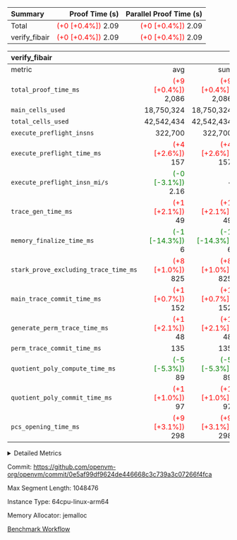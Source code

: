 | Summary | Proof Time (s) | Parallel Proof Time (s) |
|:---|---:|---:|
| Total | <span style='color: red'>(+0 [+0.4%])</span> 2.09 | <span style='color: red'>(+0 [+0.4%])</span> 2.09 |
| verify_fibair | <span style='color: red'>(+0 [+0.4%])</span> 2.09 | <span style='color: red'>(+0 [+0.4%])</span> 2.09 |


| verify_fibair |||||
|:---|---:|---:|---:|---:|
|metric|avg|sum|max|min|
| `total_proof_time_ms ` | <span style='color: red'>(+9 [+0.4%])</span> 2,086 | <span style='color: red'>(+9 [+0.4%])</span> 2,086 | <span style='color: red'>(+9 [+0.4%])</span> 2,086 | <span style='color: red'>(+9 [+0.4%])</span> 2,086 |
| `main_cells_used     ` |  18,750,324 |  18,750,324 |  18,750,324 |  18,750,324 |
| `total_cells_used    ` |  42,542,434 |  42,542,434 |  42,542,434 |  42,542,434 |
| `execute_preflight_insns` |  322,700 |  322,700 |  322,700 |  322,700 |
| `execute_preflight_time_ms` | <span style='color: red'>(+4 [+2.6%])</span> 157 | <span style='color: red'>(+4 [+2.6%])</span> 157 | <span style='color: red'>(+4 [+2.6%])</span> 157 | <span style='color: red'>(+4 [+2.6%])</span> 157 |
| `execute_preflight_insn_mi/s` | <span style='color: green'>(-0 [-3.1%])</span> 2.16 | -          | <span style='color: green'>(-0 [-3.1%])</span> 2.16 | <span style='color: green'>(-0 [-3.1%])</span> 2.16 |
| `trace_gen_time_ms   ` | <span style='color: red'>(+1 [+2.1%])</span> 49 | <span style='color: red'>(+1 [+2.1%])</span> 49 | <span style='color: red'>(+1 [+2.1%])</span> 49 | <span style='color: red'>(+1 [+2.1%])</span> 49 |
| `memory_finalize_time_ms` | <span style='color: green'>(-1 [-14.3%])</span> 6 | <span style='color: green'>(-1 [-14.3%])</span> 6 | <span style='color: green'>(-1 [-14.3%])</span> 6 | <span style='color: green'>(-1 [-14.3%])</span> 6 |
| `stark_prove_excluding_trace_time_ms` | <span style='color: red'>(+8 [+1.0%])</span> 825 | <span style='color: red'>(+8 [+1.0%])</span> 825 | <span style='color: red'>(+8 [+1.0%])</span> 825 | <span style='color: red'>(+8 [+1.0%])</span> 825 |
| `main_trace_commit_time_ms` | <span style='color: red'>(+1 [+0.7%])</span> 152 | <span style='color: red'>(+1 [+0.7%])</span> 152 | <span style='color: red'>(+1 [+0.7%])</span> 152 | <span style='color: red'>(+1 [+0.7%])</span> 152 |
| `generate_perm_trace_time_ms` | <span style='color: red'>(+1 [+2.1%])</span> 48 | <span style='color: red'>(+1 [+2.1%])</span> 48 | <span style='color: red'>(+1 [+2.1%])</span> 48 | <span style='color: red'>(+1 [+2.1%])</span> 48 |
| `perm_trace_commit_time_ms` |  135 |  135 |  135 |  135 |
| `quotient_poly_compute_time_ms` | <span style='color: green'>(-5 [-5.3%])</span> 89 | <span style='color: green'>(-5 [-5.3%])</span> 89 | <span style='color: green'>(-5 [-5.3%])</span> 89 | <span style='color: green'>(-5 [-5.3%])</span> 89 |
| `quotient_poly_commit_time_ms` | <span style='color: red'>(+1 [+1.0%])</span> 97 | <span style='color: red'>(+1 [+1.0%])</span> 97 | <span style='color: red'>(+1 [+1.0%])</span> 97 | <span style='color: red'>(+1 [+1.0%])</span> 97 |
| `pcs_opening_time_ms ` | <span style='color: red'>(+9 [+3.1%])</span> 298 | <span style='color: red'>(+9 [+3.1%])</span> 298 | <span style='color: red'>(+9 [+3.1%])</span> 298 | <span style='color: red'>(+9 [+3.1%])</span> 298 |



<details>
<summary>Detailed Metrics</summary>

|  | verify_program_compile_ms | verify_fibair_time_ms | total_cells | stark_prove_excluding_trace_time_ms | quotient_poly_compute_time_ms | quotient_poly_commit_time_ms | perm_trace_commit_time_ms | pcs_opening_time_ms | main_trace_commit_time_ms |
| --- | --- | --- | --- | --- | --- | --- | --- | --- |
|  | 7 | 2,086 | 65,536 | 36 | 1 | 6 | 0 | 21 | 7 | 

| air_name | rows | quotient_deg | main_cols | interactions | constraints | cells |
| --- | --- | --- | --- | --- | --- | --- |
| AccessAdapterAir<2> |  | 2 |  | 5 | 12 |  | 
| AccessAdapterAir<4> |  | 2 |  | 5 | 12 |  | 
| AccessAdapterAir<8> |  | 2 |  | 5 | 12 |  | 
| FibonacciAir | 32,768 | 1 | 2 |  | 5 | 65,536 | 
| FriReducedOpeningAir |  | 2 |  | 39 | 71 |  | 
| JalRangeCheckAir |  | 2 |  | 9 | 14 |  | 
| NativePoseidon2Air<BabyBearParameters>, 1> |  | 2 |  | 136 | 572 |  | 
| PhantomAir |  | 2 |  | 3 | 5 |  | 
| ProgramAir |  | 1 |  | 1 | 4 |  | 
| VariableRangeCheckerAir |  | 1 |  | 1 | 4 |  | 
| VmAirWrapper<AluNativeAdapterAir, FieldArithmeticCoreAir> |  | 2 |  | 15 | 27 |  | 
| VmAirWrapper<BranchNativeAdapterAir, BranchEqualCoreAir<1> |  | 2 |  | 11 | 25 |  | 
| VmAirWrapper<NativeAdapterAir<2, 0>, PublicValuesCoreAir> |  | 2 |  | 11 | 29 |  | 
| VmAirWrapper<NativeLoadStoreAdapterAir<1>, NativeLoadStoreCoreAir<1> |  | 2 |  | 15 | 20 |  | 
| VmAirWrapper<NativeLoadStoreAdapterAir<4>, NativeLoadStoreCoreAir<4> |  | 2 |  | 15 | 20 |  | 
| VmAirWrapper<NativeVectorizedAdapterAir<4>, FieldExtensionCoreAir> |  | 2 |  | 15 | 27 |  | 
| VmConnectorAir |  | 2 |  | 5 | 11 |  | 
| VolatileBoundaryAir |  | 2 |  | 7 | 19 |  | 

| group | trace_gen_time_ms | total_proof_time_ms | total_cells_used | total_cells | system_trace_gen_time_ms | stark_prove_excluding_trace_time_ms | single_trace_gen_time_ms | quotient_poly_compute_time_ms | quotient_poly_commit_time_ms | perm_trace_commit_time_ms | pcs_opening_time_ms | memory_finalize_time_ms | main_trace_commit_time_ms | main_cells_used | generate_perm_trace_time_ms | fri.log_blowup | execute_preflight_time_ms | execute_preflight_insns | execute_preflight_insn_mi/s |
| --- | --- | --- | --- | --- | --- | --- | --- | --- | --- | --- | --- | --- | --- | --- | --- | --- | --- | --- | --- |
| verify_fibair | 49 | 2,086 | 42,542,434 | 62,474,410 | 49 | 825 | 0 | 89 | 97 | 135 | 298 | 6 | 152 | 18,750,324 | 48 | 1 | 157 | 322,700 | 2.16 | 

| group | air_name | rows | prep_cols | perm_cols | main_cols | cells |
| --- | --- | --- | --- | --- | --- | --- |
| verify_fibair | AccessAdapterAir<2> | 131,072 |  | 16 | 11 | 3,538,944 | 
| verify_fibair | AccessAdapterAir<4> | 65,536 |  | 16 | 13 | 1,900,544 | 
| verify_fibair | AccessAdapterAir<8> | 128 |  | 16 | 17 | 4,224 | 
| verify_fibair | FriReducedOpeningAir | 2,048 |  | 84 | 27 | 227,328 | 
| verify_fibair | JalRangeCheckAir | 32,768 |  | 28 | 12 | 1,310,720 | 
| verify_fibair | NativePoseidon2Air<BabyBearParameters>, 1> | 32,768 |  | 312 | 398 | 23,265,280 | 
| verify_fibair | PhantomAir | 16,384 |  | 12 | 6 | 294,912 | 
| verify_fibair | ProgramAir | 8,192 |  | 8 | 10 | 147,456 | 
| verify_fibair | VariableRangeCheckerAir | 262,144 | 2 | 8 | 1 | 2,359,296 | 
| verify_fibair | VmAirWrapper<AluNativeAdapterAir, FieldArithmeticCoreAir> | 262,144 |  | 36 | 29 | 17,039,360 | 
| verify_fibair | VmAirWrapper<BranchNativeAdapterAir, BranchEqualCoreAir<1> | 32,768 |  | 28 | 23 | 1,671,168 | 
| verify_fibair | VmAirWrapper<NativeLoadStoreAdapterAir<1>, NativeLoadStoreCoreAir<1> | 65,536 |  | 40 | 21 | 3,997,696 | 
| verify_fibair | VmAirWrapper<NativeLoadStoreAdapterAir<4>, NativeLoadStoreCoreAir<4> | 32,768 |  | 40 | 27 | 2,195,456 | 
| verify_fibair | VmAirWrapper<NativeVectorizedAdapterAir<4>, FieldExtensionCoreAir> | 32,768 |  | 36 | 38 | 2,424,832 | 
| verify_fibair | VmConnectorAir | 2 | 1 | 16 | 5 | 42 | 
| verify_fibair | VolatileBoundaryAir | 65,536 |  | 20 | 12 | 2,097,152 | 

| group | trace_height_constraint | weighted_sum | threshold |
| --- | --- | --- | --- |
| verify_fibair | 0 | 1,085,444 | 2,013,265,921 | 
| verify_fibair | 1 | 5,411,200 | 2,013,265,921 | 
| verify_fibair | 2 | 542,722 | 2,013,265,921 | 
| verify_fibair | 3 | 5,476,612 | 2,013,265,921 | 
| verify_fibair | 4 | 65,536 | 2,013,265,921 | 
| verify_fibair | 5 | 12,851,850 | 2,013,265,921 | 

| trace_height_constraint | threshold |
| --- | --- |
| 0 | 2,013,265,921 | 

</details>


Commit: https://github.com/openvm-org/openvm/commit/0e5af99df9624de446668c3c739a3c07266f4fca

Max Segment Length: 1048476

Instance Type: 64cpu-linux-arm64

Memory Allocator: jemalloc

[Benchmark Workflow](https://github.com/openvm-org/openvm/actions/runs/17164391023)
